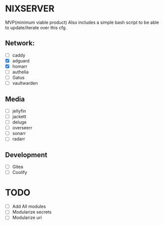 # NIXSERVER
MVP(minimum viable product)
Also includes a simple bash script to be able to update/iterate over this cfg.
## Network:
  - [ ] caddy
  - [x] adguard
  - [x] homarr
  - [ ] authelia
  - [ ] Gatus
  - [ ] vaultwarden
## Media
  - [ ] jellyfin
  - [ ] jackett
  - [ ] deluge
  - [ ] overseerr
  - [ ] sonarr
  - [ ] radarr
## Development
  - [ ] Gitea
  - [ ] Coolify
# TODO
- [ ] Add All modules
- [ ] Modularize secrets
- [ ] Modularize uri
